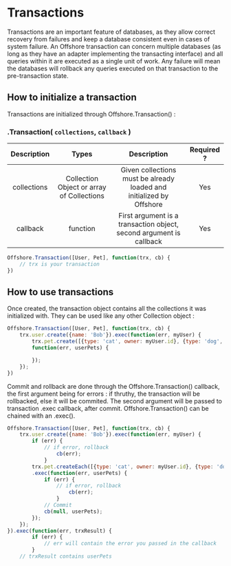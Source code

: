 # Transactions

Transactions are an important feature of databases, as they allow correct recovery from failures and keep a database consistent even in cases of system failure. An Offshore transaction can concern multiple databases (as long as they have an adapter implementing the transacting interface) and all queries within it are executed as a single unit of work. Any failure will mean the databases will rollback any queries executed on that transaction to the pre-transaction state.

## How to initialize a transaction

Transactions are initialized through Offshore.Transaction() :

### .Transaction( `collections`, `callback` )

| Description | Types | Description | Required ? |
|    :---:    | :---: |    :---:    |    :---:   |
| collections | Collection Object or array of Collections | Given collections must be already loaded and initialized by Offshore | Yes |
| callback | function | First argument is a transaction object, second argument is callback | Yes |


```javascript
Offshore.Transaction([User, Pet], function(trx, cb) {
	// trx is your transaction
})
```

## How to use transactions

Once created, the transaction object contains all the collections it was initialized with.
They can be used like any other Collection object : 

```javascript
Offshore.Transaction([User, Pet], function(trx, cb) {
	trx.user.create({name: 'Bob'}).exec(function(err, myUser) {
		trx.pet.create([{type: 'cat', owner: myUser.id}, {type: 'dog', owner: myUser.id}],
		function(err, userPets) {

		});
	});
})
```

Commit and rollback are done through the Offshore.Transaction() callback, the first
argument being for errors : if thruthy, the transaction will be rollbacked, else it will
be commited. The second argument will be passed to transaction .exec callback, after commit.
Offshore.Transaction() can be chained with an .exec().

```javascript
Offshore.Transaction([User, Pet], function(trx, cb) {
	trx.user.create({name: 'Bob'}).exec(function(err, myUser) {
		if (err) {
			// if error, rollback
      			cb(err);
    		}
		trx.pet.createEach([{type: 'cat', owner: myUser.id}, {type: 'dog', owner: myUser.id}])
		.exec(function(err, userPets) {
			if (err) {
				// if error, rollback
      				cb(err);
    			}
			// Commit
			cb(null, userPets);
		});
	});
}).exec(function(err, trxResult) {
    	if (err) {
      		// err will contain the error you passed in the callback
    	}
	// trxResult contains userPets
```
